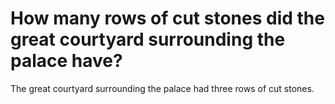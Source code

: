 # How many rows of cut stones did the great courtyard surrounding the palace have?

The great courtyard surrounding the palace had three rows of cut stones.
